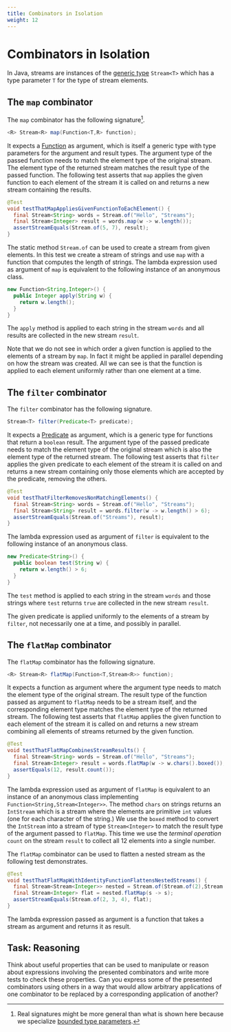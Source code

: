 ```yaml
---
title: Combinators in Isolation
weight: 12
---
```


# Combinators in Isolation

In Java, streams are instances of the
[generic type](https://docs.oracle.com/javase/tutorial/java/generics/types.html)
`Stream<T>` 
which has a type parameter `T` for the type of stream elements.

## The `map` combinator

The `map` combinator has the following signature[^bounds].

[^bounds]: Real signatures might be more general than what is shown here because we specialize
    [bounded type parameters](https://docs.oracle.com/javase/tutorial/java/generics/bounded.html).

```java
<R> Stream<R> map(Function<T,R> function);
```

It expects a 
[Function](https://docs.oracle.com/en/java/javase/14/docs/api/java.base/java/util/function/Function.html)
as argument, which is itself a generic type with type parameters 
for the argument and result types.
The argument type of the passed function needs to match the element type of the original stream.
The element type of the returned stream matches the result type of the passed function.
The following test asserts that `map` applies the given function to each element
of the stream it is called on and returns a new stream containing the results.

```java
@Test
void testThatMapAppliesGivenFunctionToEachElement() {
  final Stream<String> words = Stream.of("Hello", "Streams");
  final Stream<Integer> result = words.map(w -> w.length());
  assertStreamEquals(Stream.of(5, 7), result);
}
```

The static method `Stream.of` can be used to create a stream from given elements.
In this test we create a stream of strings and use `map` with a function
that computes the length of strings.
The lambda expression used as argument of `map` is equivalent to the following
instance of an anonymous class.

```java
new Function<String,Integer>() {
  public Integer apply(String w) {
    return w.length();
  }
}
```

The `apply` method is applied to each string in the stream `words`
and all results are collected in the new stream `result`.

Note that we do not see 
in which order a given function is applied to the elements of a stream by `map`.
In fact it might be applied in parallel depending on how the stream was created.
All we can see is that the function is applied to each element uniformly
rather than one element at a time.

## The `filter` combinator

The `filter` combinator has the following signature.

```java
Stream<T> filter(Predicate<T> predicate);
```

It expects a
[Predicate](https://docs.oracle.com/en/java/javase/14/docs/api/java.base/java/util/function/Predicate.html)
as argument, which is a generic type for functions that return a `boolean` result.
The argument type of the passed predicate needs to match the element type
of the original stream
which is also the element type of the returned stream.
The following test asserts that `filter` applies the given predicate to each element
of the stream it is called on and returns a new stream containing only those elements
which are accepted by the predicate, removing the others.


```java
@Test
void testThatFilterRemovesNonMatchingElements() {
  final Stream<String> words = Stream.of("Hello", "Streams");
  final Stream<String> result = words.filter(w -> w.length() > 6);
  assertStreamEquals(Stream.of("Streams"), result);
}
```

The lambda expression used as argument of `filter` is equivalent to the following
instance of an anonymous class.

```java
new Predicate<String>() {
  public boolean test(String w) {
    return w.length() > 6;
  }
}
```

The `test` method is applied to each string in the stream `words`
and those strings where `test` returns `true` are collected in the new stream `result`.

The given predicate is applied uniformly to the elements of a stream by `filter`,
not necessarily one at a time, and possibly in parallel.

## The `flatMap` combinator

The `flatMap` combinator has the following signature.

```java
<R> Stream<R> flatMap(Function<T,Stream<R>> function);
```

It expects a function as argument where the argument type needs to match
the element type of the original stream.
The result type of the function passed as argument to `flatMap`
needs to be a stream itself, and the corresponding element type
matches the element type of the returned stream.
The following test asserts that `flatMap` applies the given function to each element
of the stream it is called on and returns a new stream combining all elements of streams
returned by the given function.

```java
@Test
void testThatFlatMapCombinesStreamResults() {
  final Stream<String> words = Stream.of("Hello", "Streams");
  final Stream<Integer> result = words.flatMap(w -> w.chars().boxed());
  assertEquals(12, result.count());
}
```

The lambda expression used as argument of `flatMap` is equivalent to
an instance of an anonymous class implementing `Function<String,Stream<Integer>>`.
The method `chars` on strings returns an `IntStream`
which is a stream where the elements are primitive `int` values
(one for each character of the string.)
We use the `boxed` method to convert the `IntStream` 
into a stream of type `Stream<Integer>` 
to match the result type of the argument passed to `flatMap`.
This time we use the *terminal operation* `count` on the stream `result`
to collect all 12 elements into a single number.

The `flatMap` combinator can be used to flatten a nested stream
as the following test demonstrates.

```java
@Test
void testThatFlatMapWithIdentityFunctionFlattensNestedStreams() {
  final Stream<Stream<Integer>> nested = Stream.of(Stream.of(2),Stream.of(3,4));
  final Stream<Integer> flat = nested.flatMap(s -> s);
  assertStreamEquals(Stream.of(2, 3, 4), flat);
}
```

The lambda expression passed as argument is a function that
takes a stream as argument and returns it as result.

## Task: Reasoning

Think about useful properties that can be used to manipulate or reason about
expressions involving the presented combinators
and write more tests to check these properties.
Can you express some of the presented combinators using others
in a way that would allow arbitrary applications of one combinator
to be replaced by a corresponding application of another?
